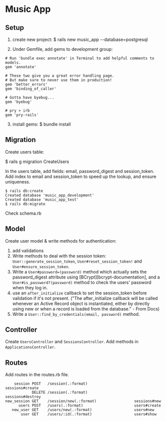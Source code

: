 # Music App

## Setup
1. create new project:
$ rails new music_app --database=postgresql

2. Under Gemfile, add gems to development group:
```
# Run 'bundle exec annotate' in Terminal to add helpful comments to models.
gem 'annotate'

# These two give you a great error handling page.
# But make sure to never use them in production!
gem 'better_errors'
gem 'binding_of_caller'

# Gotta have byebug...
gem 'byebug'

# pry > irb
gem 'pry-rails'
```

3. install gems:
$ bundle install

## Migration
Create users table:

$ rails g migration CreateUsers

In the users table, add fields: email, password_digest and session_token. Add index to email and session_token to speed up the lookup, and ensure uniqueness.

```
$ rails db:create
Created database 'music_app_development'
Created database 'music_app_test'
$ rails db:migrate
```

Check schema.rb

## Model
Create user model & write methods for authentication:
1. add validations
2. Write methods to deal with the session token: `User::generate_session_token`,  `User#reset_session_token!` and `User#ensure_session_token`.
3. Write a `User#password=(password)` method which actually sets the password_digest attribute using [BCrypt][bcrypt-documentation], and a `User#is_password?(password)` method to check the users' password when they log in.
4. use an `after_initialize` callback to set the session_token before validation if it's not present. ("The after_initialize callback will be called whenever an Active Record object is instantiated, either by directly using new or when a record is loaded from the database." - From Docs)
5. Write a `User::find_by_credentials(email, password)` method.

## Controller
Create `UsersController` and `SessionsController`.
Add methods in `ApplicationsController`.

## Routes
Add routes in the routes.rb file.
```
    session POST   /session(.:format)                     sessions#create
            DELETE /session(.:format)                     sessions#destroy
new_session GET    /session/new(.:format)                 sessions#new
      users POST   /users(.:format)                       users#create
   new_user GET    /users/new(.:format)                   users#new
       user GET    /users/:id(.:format)                   users#show
```
